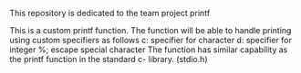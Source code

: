 This repository is dedicated to the team project printf

This is a custom printf function.
The function will be able to handle printing using custom specifiers as follows
c: specifier for character
d: specifier for integer
%; escape special character
The function has similar capability as the printf function in the standard c- library. 
(stdio.h)
 
